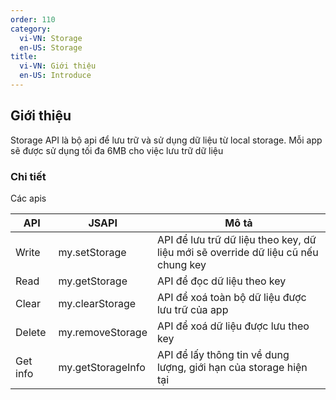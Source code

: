 ```yaml
---
order: 110
category:
  vi-VN: Storage
  en-US: Storage
title: 
  vi-VN: Giới thiệu
  en-US: Introduce
---
```


## Giới thiệu
Storage API là bộ api để lưu trữ và sử dụng dữ liệu từ local storage.
Mỗi app sẽ được sử dụng tối đa 6MB cho việc lưu trữ dữ liệu


### Chi tiết
Các apis

| API        | JSAPI          |               Mô tả                 |
| ---------- | --------------------- | ----------------------------------- |
| Write      | my.setStorage         | API để lưu trữ dữ liệu theo key, dữ liệu mới sẽ override dữ liệu cũ nếu chung key |
| Read       | my.getStorage         | API để đọc dữ liệu theo key |
| Clear      | my.clearStorage       | API để xoá toàn bộ dữ liệu được lưu trữ của app  |
| Delete     | my.removeStorage      | API để xoá dữ liệu được lưu theo key   |
| Get info   | my.getStorageInfo     | API để lấy thông tin về dung lượng, giới hạn của storage hiện tại |
